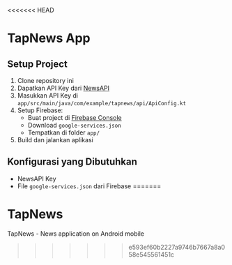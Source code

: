 <<<<<<< HEAD
# TapNews App

## Setup Project
1. Clone repository ini
2. Dapatkan API Key dari [NewsAPI](https://newsapi.org/)
3. Masukkan API Key di `app/src/main/java/com/example/tapnews/api/ApiConfig.kt`
4. Setup Firebase:
    - Buat project di [Firebase Console](https://console.firebase.google.com/)
    - Download `google-services.json`
    - Tempatkan di folder `app/`
5. Build dan jalankan aplikasi

## Konfigurasi yang Dibutuhkan
- NewsAPI Key
- File `google-services.json` dari Firebase
=======
# TapNews
 TapNews - News application on Android mobile
>>>>>>> e593ef60b2227a9746b7667a8a058e545561451c
